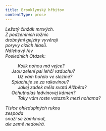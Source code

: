 ```yaml
---
title: Brooklynský hřbitov
contentType: prose
---
```


_Ležatý činžák mrtvých.  
Z podzemních ložnic  
drobnými gejzíry vyvěrají  
poryvy cizích hlasů.  
Nálehavý řev  
Posledních Otázek:_

          _Kolik nohou má vejce?  
     Jsou zelení psi lehčí vzduchu?  
          Už vám hořelo ve slezině?  
     Splachuje se za rakovinou?  
          Jakej zadek měla svatá Alžběta?  
     Ochutnalas ledvinovej kámen?  
          Taky vám roste votazník mezi nohama?_

_Tisíce ohleduplných rukou  
zespoda  
snaží se zamknout,  
ale země nedovírá._
